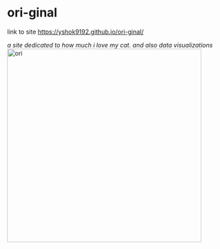 # ori-ginal

link to site https://yshok9192.github.io/ori-ginal/

*a site dedicated to how much i love my cat. and also data visualizations*
<img src="https://user-images.githubusercontent.com/98067398/150694386-4b53c602-aa3a-463d-a819-92de8ced0e8f.JPG" alt="ori" width="450" height="450">

